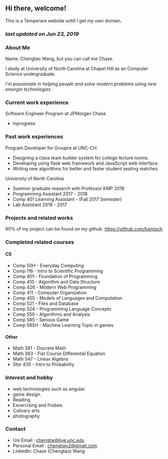 ## Hi there, welcome!

This is a Temperare website untill I get my own domain. 

### *last updated on Jun 23, 2019*

### About Me
Name: Chengtao Wang, but you can call me Chase. 

I study at University of North Carolina at Chapel Hill as an Computer Science undergraduate. 

*I'm passionate in helping people and solve modern problems using new emergin technologies*
### Current work experience
Software Engineer Program at JPMorgan Chase
  - Inprogress

### Past work experiences
Program Developer for Groupre at UNC-CH
  -	Designing a class team builder system for college lecture rooms. 
  -	Developing using flask web framework and JavaScript web interface.
  - Writing new algorithms for better and faster student seating matches. 
  
University of North Carolina
  - Summer graduate research with Professor KMP 2018
  - Programming Assistant 2017 - 2018
  - Comp 401 Learning Assistant - (Fall 2017 Semester)
  - Lab Assistant 2016 - 2017
  
### Projects and related works
90% of my project can be found on my github.
https://github.com/kamisch

### Completed related courses

#### CS
* Comp 50H - Everyday Computing
* Comp 116 - Intro to Scientific Programming
* Comp 401 - Foundation of Programming
* Comp 410 - Algorithm and Data Structure 
* Comp 426 - Modern Web Programming
* Comp 411 - Computer Organization 
* Comp 455 - Models of Languages and Computation
* Comp 521 - Files and Database
* Comp 524 - Programming Language Concepts 
* Comp 550 - Algorithms and Analysis
* Comp 585 - Serious Game
* Comp 585H - Machine Learning Topic in games

#### Other 
* Math 381 - Discrete Math
* Math 383 - Fist Course Differential Equation
* Math 547 - Linear Algebra
* Stor 435 - Intro to Probability

### Interest and hobby
* web technologies such as angular.
* game design.
* Reading.
* Excercising and frisbee.
* Culinary arts
* photography

### Contact
* Uni Email : chengtw@live.unc.edu
* Personal Email : chengtwv2@gmail.com
* LinkedIn: Chase (Chengtao) Wang

